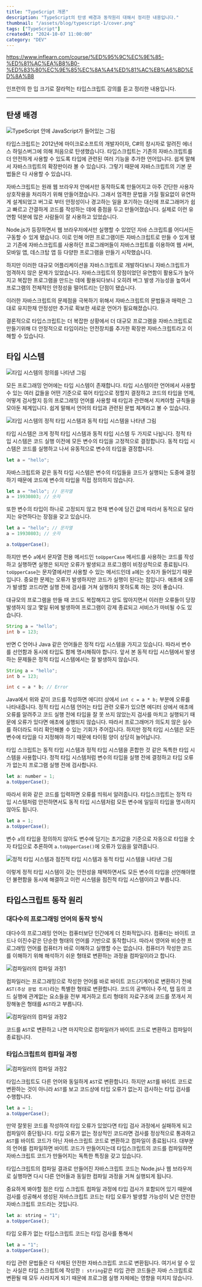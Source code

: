 ```yaml
---
title: "TypeScript 개론"
description: "TypeScript의 탄생 배경과 동작원리 대해서 정리한 내용입니다."
thumbnail: "/assets/blog/typescript-1/cover.png"
tags: ["TypeScript"]
createdAt: "2024-10-07 11:00:00"
category: "DEV"
---
```


https://www.inflearn.com/course/%ED%95%9C%EC%9E%85-%ED%81%AC%EA%B8%B0-%ED%83%80%EC%9E%85%EC%8A%A4%ED%81%AC%EB%A6%BD%ED%8A%B8

인프런의 한 입 크기로 잘라먹는 타입스크립트 강의를 듣고 정리한 내용입니다.

---

## 탄생 배경

![TypeScript 안에 JavaScript가 들어있는 그림](/assets/blog/typescript-1/1.png)

타입스크립트는 2012년에 마이크로소프트의 개발자이자, C#의 창시자로 알려진 에너스 하일스버그에 의해 처음으로 탄생했습니다.
타입스크립트는 기존의 자바스크립트를 더 안전하게 사용할 수 있도록 타입에 관련된 여러 기능을 추가한 언어입니다.
쉽게 말해서 자바스크립트의 확장판이라 볼 수 있습니다.
그렇기 때문에 자바스크립트의 기본 문법들은 다 사용할 수 있습니다.

자바스크립트는 원래 웹 브라우저 안에서만 동작하도록 만들어지고 아주 간단한 사용자 상호작용을 처리하기 위해 만들어졌습니다.
그래서 엄격한 문법을 가질 필요없이 유연하게 설계되었고 버그로 부터 안정성이나 경고하는 일을 포기하는 대신에 프로그래머가 쉽고 빠르고 간결하게 코드를 작성하는 데에 중점을 두고 만들어졌습니다.
실제로 이런 유연함 덕분에 많은 사람들이 잘 사용하고 있었습니다.

Node.js가 등장하면서 웹 브라우저에서만 실행할 수 있었던 자바 스크립트를 어디서든 구동할 수 있게 됐습니다.
이로 인해 어떤 프로그램이든 자바스크립트로 만들 수 있게 됐고 기존에 자바스크립트를 사용하던 프로그래머들이 자바스크립트를 이용하여 웹 서버, 모바일 앱, 데스크탑 앱 등 다양한 프로그램을 만들기 시작했습니다.

하지만 이러한 대규모 어플리케이션을 자바스크립트로 개발하다보니 자바스크립트가 엄격하지 않은 문제가 있었습니다. 자바스크립트의 장점이었던 유연함이 활용도가 높아지고 복잡한 프로그램을 만드는 데에 활용되다보니 오히려 버그 발생 가능성을 높여서 프로그램의 전체적인 안정성을 떨어트리는 단점이 됐습니다.

이러한 자바스크립트의 문제점을 극복하기 위해서 자바스크립트의 문법들과 매력은 그대로 유지한채 안정성만 추가로 확보한 새로운 언어가 필요해졌습니다.

결론적으로 타입스크립트는 더 복잡한 상황에서 더 대규모 프로그램을 자바스크립트로 만들기위해 더 안정적으로 타입이라는 안전장치를 추가한 확장판 자바스크립트라고 이해할 수 있습니다.

## 타입 시스템

![타입 시스템의 정의를 나타낸 그림](/assets/blog/typescript-1/2.png)

모든 프로그래밍 언어에는 타입 시스템이 존재합니다.
타입 시스템이란 언어에서 사용할 수 있는 여러 값들을 어떤 기준으로 묶어 타입으로 정할지 결정하고 코드의 타입을 언제, 어떻게 검사할지 등의 프로그래밍 언어를 사용할 때 타입과 관련해서 지켜야할 규칙들을 모아둔 체계입니다.
쉽게 말해서 언어의 타입과 관련된 문법 체계라고 볼 수 있습니다.

![타입 시스템의 정적 타입 시스템과 동적 타입 시스템을 나타낸 그림](/assets/blog/typescript-1/3.png)

타입 시스템은 크게 정적 타입 시스템과 동적 타입 시스템 두 가지로 나뉩니다.
정적 타입 시스템은 코드 실행 이전에 모든 변수의 타입을 고정적으로 결정합니다.
동적 타입 시스템은 코드를 실행하고 나서 유동적으로 변수의 타입을 결정합니다.

```js
let a = "hello";
```

자바스크립트와 같은 동적 타입 시스템은 변수의 타입들을 코드가 실행되는 도중에 결정하기 때문에 코드에 변수의 타입을 직접 정의하지 않습니다.

```js
let a = "hello"; // 문자열
a = 19930803; // 숫자
```

또한 변수의 타입이 하나로 고정되지 않고 현재 변수에 담긴 값에 따라서 동적으로 달라지는 유연하다는 장점을 갖고 있습니다.

```js
let a = "hello"; // 문자열
a = 19930803; // 숫자

a.toUpperCase();
```

하지만 변수 `a`에서 문자열 전용 메서드인 `toUpperCase` 메서드를 사용하는 코드를 작성하고 실행하면 실행은 되지만 오류가 발생되고 프로그램이 비정상적으로 종료됩니다.
`toUpperCase`는 문자열에서만 사용할 수 있는 메서드인데 `a`에는 숫자가 들어있기 때문입니다.
중요한 문제는 오류가 발생하지만 코드가 실행이 된다는 점입니다.
애초에 오류가 발생할 코드라면 실행 전에 검사를 거쳐 실행하지 못하도록 하는 것이 좋습니다.

대규모의 프로그램을 만들 때 코드도 복잡해지고 양도 많아지면서 이러한 오류들이 당장 발생하지 않고 몇일 뒤에 발생하여 프로그램이 강제 종료되고 서비스가 마비될 수도 있습니다.

```java
String a = "hello";
int b = 123;
```

반면 C 언어나 Java 같은 언어들은 정적 타입 시스템을 가지고 있습니다.
따라서 변수를 선언함과 동시에 타입도 함께 명시해줘야 합니다.
앞서 본 동적 타입 시스템에서 발생하는 문제들은 정적 타입 시스템에서는 잘 발생하지 않습니다.

```java
String a = "hello";
int b = 123;

int c = a * b; // Error
```

Java에서 위와 같이 코드를 작성하면 에디터 상에서 `int c = a * b;` 부분에 오류를 나타내줍니다.
정적 타입 시스템 언어는 타입 관련 오류가 있으면 에디터 상에서 애초에 오류를 알려주고 코드 실행 전에 타입을 잘 못 쓰지 않았는지 검사를 마치고 실행되기 때문에 오류가 있다면 애초에 실행되지 않습니다.
따라서 프로그래머가 의도치 않은 실수를 하더라도 미리 확인해볼 수 있는 기회가 주어집니다.
하지만 정적 타입 시스템은 모든 변수에 타입을 다 지정해야 하기 때문에 타이핑 양이 상당히 늘어납니다.

타입 스크립트는 동적 타입 시스템과 정적 타입 시스템을 혼합한 것 같은 독특한 타입 시스템을 사용합니다.
정적 타입 시스템처럼 변수의 타입을 실행 전에 결정하고 타입 오류가 없는지 프로그램 실행 전에 검사합니다.

```js
let a: number = 1;
a.toUpperCase();
```

따라서 위와 같은 코드를 입력하면 오류를 띄워서 알려줍니다.
타입스크립트는 정적 타입 시스템처럼 안전하면서도 동적 타입 시스템처럼 모든 변수에 일일히 타입을 명시하지 않아도 됩니다.

```js
let a = 1;
a.toUpperCase();
```

변수 `a`의 타입을 정의하지 않아도 변수에 담기는 초기값을 기준으로 자동으로 타입을 숫자 타입으로 추론하여 `a.toUpperCase()`에 오류가 있음을 알려줍니다.

![정적 타입 시스템과 점진적 타입 시스템과 동적 타입 시스템을 나타낸 그림](/assets/blog/typescript-1/4.png)

이렇게 정적 타입 시스템이 갖는 안전성을 채택하면서도 모든 변수의 타입을 선언해야했던 불편함을 동시에 해결하고 이런 시스템을 점진적 타입 시스템이라고 부릅니다.

## 타입스크립트 동작 원리

### 대다수의 프로그래밍 언어의 동작 방식

대다수의 프로그래밍 언어는 컴퓨터보단 인간에게 더 친화적입니다.
컴퓨터는 바이트 코드나 이진수같은 단순한 형태의 언어를 기반으로 동작합니다.
따라서 영어와 비슷한 프로그래밍 언어를 컴퓨터가 바로 이해하고 실행할 수는 없습니다.
컴퓨터가 작성한 코드를 이해하기 위해 해석하기 쉬운 형태로 변환하는 과정을 컴파일이라고 합니다.

![컴파일러의 컴파일 과정1](/assets/blog/typescript-1/5.png)

컴파일러는 프로그래밍으로 작성한 언어를 바로 바이트 코드(기계어)로 변환하기 전에 `AST(추상 문법 트리)`라는 특별한 형태로 변환합니다.
코드의 공백이나 주석, 탭 등의 코드 실행에 관계없는 요소들을 전부 제거하고 트리 형태의 자료구조에 코드를 쪼개서 저장해놓은 형태를 `AST`라고 부릅니다.

![컴파일러의 컴파일 과정2](/assets/blog/typescript-1/6.png)

코드를 `AST`로 변환하고 나면 마지막으로 컴파일러가 바이트 코드로 변환하고 컴파일이 종료됩니다.

### 타입스크립트의 컴파일 과정

![컴파일러의 컴파일 과정2](/assets/blog/typescript-1/7.png)

타입스크립트도 다른 언어와 동일하게 `AST`로 변환합니다.
하지만 `AST`를 바이트 코드로 변환하는 것이 아니라 `AST`를 보고 코드상에 타입 오류가 없는지 검사하는 타입 검사를 수행합니다.

```js
let a = 1;
a.toUpperCase();
```

만약 잘못된 코드를 작성하여 타입 오류가 있었다면 타입 검사 과정에서 실패하게 되고 컴파일이 중단됩니다.
타입 오류가 없는 정상적인 코드라면 검사를 정상적으로 통과하고 `AST`를 바이트 코드가 아닌 자바스크립트 코드로 변환하고 컴파일이 종료됩니다.
대부분의 언어를 컴파일하면 바이트 코드가 만들어지는데 타입스크립트의 코드를 컴파일하면 자바스크립트 코드가 만들어지는 독특한 특징을 갖고 있습니다.

타입스크립트의 컴파일 결과로 만들어진 자바스크립트 코드는 Node.js나 웹 브라우저로 실행하면 다시 다른 언어들과 동일한 컴파일 과정을 거쳐 실행되게 됩니다.

중요하게 봐야할 점은 타입 스크립트 컴파일 과정에 타입 검사가 포함되어 있기 때문에 검사를 성공해서 생성된 자바스크립트 코드는 타입 오류가 발생할 가능성이 낮은 안전한 자바스크립트 코드라는 것입니다.

```js
let a: string = "1";
a.toUpperCase();
```

타입 오류가 없는 타입스크립트 코드는 타입 검사를 통해서

```js
let a = "1";
a.toUpperCase();
```

타입 관련 문법들은 다 삭제된 안전한 자바스크립트 코드로 변환됩니다.
여기서 알 수 있는 사실은 타입 스크립트에 작성한 `: string`같은 타입 관련 코드들은 자바 스크립트로 변환될 때 모두 사라지게 되기 때문에 프로그램 실행 자체에는 영향을 미치지 않습니다.
